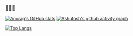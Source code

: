### 🧊🍥🍞

<!--
**cyear/cyear** is a ✨ _special_ ✨ repository because its `README.md` (this file) appears on your GitHub profile.

Here are some ideas to get you started:

- 🔭 I’m currently working on ...
- 🌱 I’m currently learning ...
- 👯 I’m looking to collaborate on ...
- 🤔 I’m looking for help with ...
- 💬 Ask me about ...
- 📫 How to reach me: ...
- 😄 Pronouns: ...
- ⚡ Fun fact: ...
-->
[![Anurag's GitHub stats](https://github-readme-stats.vercel.app/api?username=cyear&theme=radical)](https://github-readme-stats.vercel.app/api?username=cyear)
[![Ashutosh's github activity graph](https://github-readme-activity-graph.cyclic.app/graph?username=cyear&theme=react-dark&color=#ffffff)](https://github-readme-activity-graph.cyclic.app/graph?username=cyear&theme=react-dark&color=#ffffff)

[![Top Langs](https://github-readme-stats.vercel.app/api/top-langs/?username=cyear&layout=compact)](https://github-readme-stats.vercel.app/api/top-langs/?username=cyear&layout=compact)
